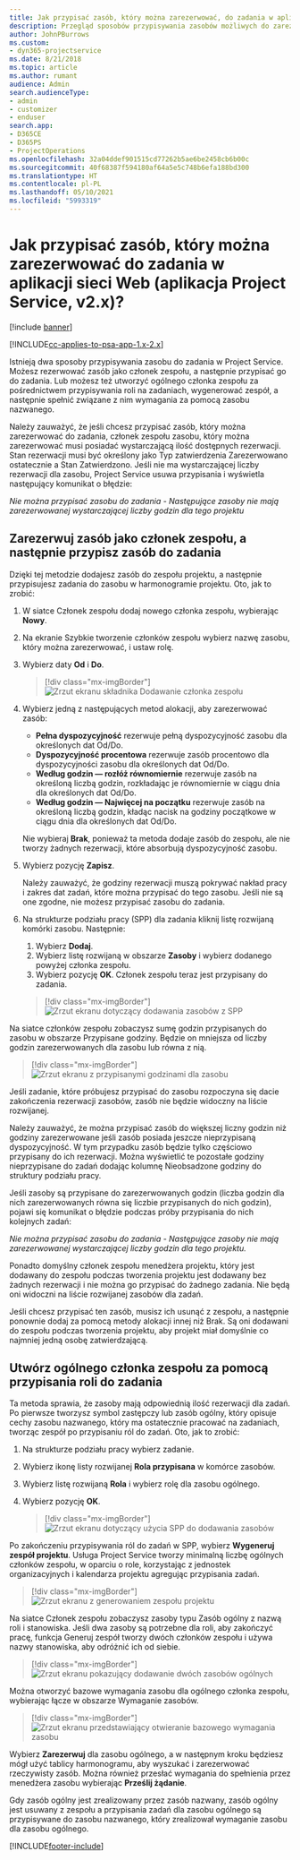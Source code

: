 ```yaml
---
title: Jak przypisać zasób, który można zarezerwować, do zadania w aplikacji sieci Web
description: Przegląd sposobów przypisywania zasobów możliwych do zarezerwowania.
author: JohnPBurrows
ms.custom:
- dyn365-projectservice
ms.date: 8/21/2018
ms.topic: article
ms.author: rumant
audience: Admin
search.audienceType:
- admin
- customizer
- enduser
search.app:
- D365CE
- D365PS
- ProjectOperations
ms.openlocfilehash: 32a04ddef901515cd77262b5ae6be2458cb6b00c
ms.sourcegitcommit: 40f68387f594180af64a5e5c748b6efa188bd300
ms.translationtype: HT
ms.contentlocale: pl-PL
ms.lasthandoff: 05/10/2021
ms.locfileid: "5993319"
---
```

# <a name="how-do-i-assign-a-bookable-resource-to-a-task-in-the-web-app-project-service-app-v2x"></a>Jak przypisać zasób, który można zarezerwować do zadania w aplikacji sieci Web (aplikacja Project Service, v2.x)?

[!include [banner](../includes/psa-now-project-operations.md)]

[!INCLUDE[cc-applies-to-psa-app-1.x-2.x](../includes/cc-applies-to-psa-app-1x-2x.md)]

Istnieją dwa sposoby przypisywania zasobu do zadania w Project Service. Możesz rezerwować zasób jako członek zespołu, a następnie przypisać go do zadania. Lub możesz też utworzyć ogólnego członka zespołu za pośrednictwem przypisywania roli na zadaniach, wygenerować zespół, a następnie spełnić związane z nim wymagania za pomocą zasobu nazwanego.

Należy zauważyć, że jeśli chcesz przypisać zasób, który można zarezerwować do zadania, członek zespołu zasobu, który można zarezerwować musi posiadać wystarczającą ilość dostępnych rezerwacji. Stan rezerwacji musi być określony jako Typ zatwierdzenia Zarezerwowano ostatecznie a Stan Zatwierdzono. Jeśli nie ma wystarczającej liczby rezerwacji dla zasobu, Project Service usuwa przypisania i wyświetla następujący komunikat o błędzie:

*Nie można przypisać zasobu do zadania - Następujące zasoby nie mają zarezerwowanej wystarczającej liczby godzin dla tego projektu*

## <a name="book-a-resource-as-a-team-member-and-then-assign-the-resource-to-a-task"></a>Zarezerwuj zasób jako członek zespołu, a następnie przypisz zasób do zadania

Dzięki tej metodzie dodajesz zasób do zespołu projektu, a następnie przypisujesz zadania do zasobu w harmonogramie projektu. Oto, jak to zrobić:
1.  W siatce Członek zespołu dodaj nowego członka zespołu, wybierając **Nowy**.
2.  Na ekranie Szybkie tworzenie członków zespołu wybierz nazwę zasobu, który można zarezerwować, i ustaw rolę.
3.  Wybierz daty **Od** i **Do**.

    > [!div class="mx-imgBorder"] 
    > ![Zrzut ekranu składnika Dodawanie członka zespołu](media/FAQ-Resources-to-Tasks2-1.png "Zrzut ekranu składnika Dodawanie członka zespołu")
 
4.  Wybierz jedną z następujących metod alokacji, aby zarezerwować zasób:
    - **Pełna dyspozycyjność** rezerwuje pełną dyspozycyjność zasobu dla określonych dat Od/Do.
    - **Dyspozycyjność procentowa** rezerwuje zasób procentowo dla dyspozycyjności zasobu dla określonych dat Od/Do.
    - **Według godzin — rozłóż równomiernie** rezerwuje zasób na określoną liczbą godzin, rozkładając je równomiernie w ciągu dnia dla określonych dat Od/Do.
    - **Według godzin — Najwięcej na początku** rezerwuje zasób na określoną liczbą godzin, kładąc nacisk na godziny początkowe w ciągu dnia dla określonych dat Od/Do.

    Nie wybieraj **Brak**, ponieważ ta metoda dodaje zasób do zespołu, ale nie tworzy żadnych rezerwacji, które absorbują dyspozycyjność zasobu.
5.  Wybierz pozycję **Zapisz**.

    Należy zauważyć, że godziny rezerwacji muszą pokrywać nakład pracy i zakres dat zadań, które można przypisać do tego zasobu. Jeśli nie są one zgodne, nie możesz przypisać zasobu do zadania.

6.  Na strukturze podziału pracy (SPP) dla zadania kliknij listę rozwijaną komórki zasobu. Następnie: 

    1. Wybierz **Dodaj**.
    2. Wybierz listę rozwijaną w obszarze **Zasoby** i wybierz dodanego powyżej członka zespołu.
    3. Wybierz pozycję **OK**. Członek zespołu teraz jest przypisany do zadania.

    > [!div class="mx-imgBorder"] 
    > ![Zrzut ekranu dotyczący dodawania zasobów z SPP](media/FAQ-Resources-to-Tasks2-2.png "Zrzut ekranu dotyczący dodawania zasobów z SPP")
 
Na siatce członków zespołu zobaczysz sumę godzin przypisanych do zasobu w obszarze Przypisane godziny. Będzie on mniejsza od liczby godzin zarezerwowanych dla zasobu lub równa z nią. 

> [!div class="mx-imgBorder"] 
> ![Zrzut ekranu z przypisanymi godzinami dla zasobu](media/FAQ-Resources-to-Tasks2-3.png "Zrzut ekranu z przypisanymi godzinami dla zasobu")
 
Jeśli zadanie, które próbujesz przypisać do zasobu rozpoczyna się dacie zakończenia rezerwacji zasobów, zasób nie będzie widoczny na liście rozwijanej.

Należy zauważyć, że można przypisać zasób do większej liczny godzin niż godziny zarezerwowane jeśli zasób posiada jeszcze nieprzypisaną dyspozycyjność. W tym przypadku zasób będzie tylko częściowo przypisany do ich rezerwacji. Można wyświetlić te pozostałe godziny nieprzypisane do zadań dodając kolumnę Nieobsadzone godziny do struktury podziału pracy.

Jeśli zasoby są przypisane do zarezerwowanych godzin (liczba godzin dla nich zarezerwowanych równa się liczbie przypisanych do nich godzin), pojawi się komunikat o błędzie podczas próby przypisania do nich kolejnych zadań:

*Nie można przypisać zasobu do zadania - Następujące zasoby nie mają zarezerwowanej wystarczającej liczby godzin dla tego projektu.*

Ponadto domyślny członek zespołu menedżera projektu, który jest dodawany do zespołu podczas tworzenia projektu jest dodawany bez żadnych rezerwacji i nie można go przypisać do żadnego zadania. Nie będą oni widoczni na liście rozwijanej zasobów dla zadań.

Jeśli chcesz przypisać ten zasób, musisz ich usunąć z zespołu, a następnie ponownie dodaj za pomocą metody alokacji innej niż Brak. Są oni dodawani do zespołu podczas tworzenia projektu, aby projekt miał domyślnie co najmniej jedną osobę zatwierdzającą.

## <a name="create-a-generic-team-member-through-role-assignment-on-tasks"></a>Utwórz ogólnego członka zespołu za pomocą przypisania roli do zadania

Ta metoda sprawia, że zasoby mają odpowiednią ilość rezerwacji dla zadań. Po pierwsze tworzysz symbol zastępczy lub zasób ogólny, który opisuje cechy zasobu nazwanego, który ma ostatecznie pracować na zadaniach, tworząc zespół po przypisaniu ról do zadań. Oto, jak to zrobić:

1. Na strukturze podziału pracy wybierz zadanie.
2. Wybierz ikonę listy rozwijanej **Rola przypisana** w komórce zasobów.
3. Wybierz listę rozwijaną **Rola** i wybierz rolę dla zasobu ogólnego.
4. Wybierz pozycję **OK**.

    > [!div class="mx-imgBorder"] 
    > ![Zrzut ekranu dotyczący użycia SPP do dodawania zasobów](media/FAQ-Resources-to-Tasks2-4.png "Zrzut ekranu dotyczący użycia SPP do dodawania zasobów")
 
Po zakończeniu przypisywania ról do zadań w SPP, wybierz **Wygeneruj zespół projektu**. Usługa Project Service tworzy minimalną liczbę ogólnych członków zespołu, w oparciu o role, korzystając z jednostek organizacyjnych i kalendarza projektu agregując przypisania zadań.

> [!div class="mx-imgBorder"] 
> ![Zrzut ekranu z generowaniem zespołu projektu](media/FAQ-Resources-to-Tasks2-5.png "Zrzut ekranu z generowaniem zespołu projektu")
 
Na siatce Członek zespołu zobaczysz zasoby typu Zasób ogólny z nazwą roli i stanowiska. Jeśli dwa zasoby są potrzebne dla roli, aby zakończyć pracę, funkcja Generuj zespół tworzy dwóch członków zespołu i używa nazwy stanowiska, aby odróżnić ich od siebie.

> [!div class="mx-imgBorder"] 
> ![Zrzut ekranu pokazujący dodawanie dwóch zasobów ogólnych](media/FAQ-Resources-to-Tasks2-6.png "Zrzut ekranu pokazujący dodawanie dwóch zasobów ogólnych")
 
Można otworzyć bazowe wymagania zasobu dla ogólnego członka zespołu, wybierając łącze w obszarze Wymaganie zasobów.

> [!div class="mx-imgBorder"] 
> ![Zrzut ekranu przedstawiający otwieranie bazowego wymagania zasobu](media/FAQ-Resources-to-Tasks2-7.png "Zrzut ekranu przedstawiający otwieranie bazowego wymagania zasobu")

Wybierz **Zarezerwuj** dla zasobu ogólnego, a w następnym kroku będziesz mógł użyć tablicy harmonogramu, aby wyszukać i zarezerwować rzeczywisty zasób. Można również przesłać wymagania do spełnienia przez menedżera zasobu wybierając **Prześlij żądanie**.

Gdy zasób ogólny jest zrealizowany przez zasób nazwany, zasób ogólny jest usuwany z zespołu a przypisania zadań dla zasobu ogólnego są przypisywane do zasobu nazwanego, który zrealizował wymaganie zasobu dla zasobu ogólnego.
 



[!INCLUDE[footer-include](../includes/footer-banner.md)]